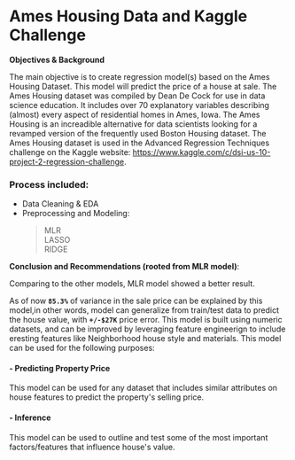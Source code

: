
# Ames Housing Data and Kaggle Challenge


**Objectives & Background**

The main objective is to create regression model(s) based on the Ames Housing Dataset. This model will predict the price of a house at sale. The Ames Housing dataset was compiled by Dean De Cock for use in data science education. It includes over 70 explanatory variables describing (almost) every aspect of residential homes in Ames, Iowa. The Ames Housing is an increadible alternative for data scientists looking for a revamped version of the frequently used Boston Housing dataset.
The Ames Housing dataset is used in the Advanced Regression Techniques challenge on the Kaggle website: https://www.kaggle.com/c/dsi-us-10-project-2-regression-challenge. 

### Process included:<br>
- Data Cleaning & EDA<br>
- Preprocessing and Modeling:<br>
    >MLR<br> 
    >LASSO<br>
    > RIDGE<br>
  

**Conclusion and Recommendations (rooted from MLR model)**:

Comparing to the other models, MLR model showed a better result. 

As of now **`85.3%`** of variance in the sale price can be explained by this model,in other words, model can generalize from train/test data to predict the house value, with **`+/-$27K`** price error. This model is built using numeric datasets, and can be improved by leveraging feature engineerign to include eresting features like Neighborhood house style and materials. 
This model can be used for the following purposes:

#### - Predicting Property Price
This model can be used for any dataset that includes similar attributes on house features to predict the property's selling price.

#### - Inference
This model can be used to outline and test some of the most important factors/features that influence house's value.
